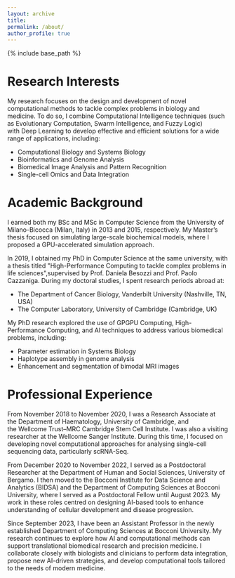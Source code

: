 ```yaml
---
layout: archive
title: 
permalink: /about/
author_profile: true
---
```


{% include base_path %}

Research Interests
======
My research focuses on the design and development of novel computational methods to tackle complex problems in biology and medicine. To do so, I combine Computational Intelligence techniques (such as Evolutionary Computation, Swarm Intelligence, and Fuzzy Logic) with Deep Learning to develop effective and efficient solutions for a wide range of applications, including:
- Computational Biology and Systems Biology
- Bioinformatics and Genome Analysis
- Biomedical Image Analysis and Pattern Recognition
- Single-cell Omics and Data Integration

Academic Background
======
I earned both my BSc and MSc in Computer Science from the University of Milano-Bicocca (Milan, Italy) in 2013 and 2015, respectively. My Master’s thesis focused on simulating large-scale biochemical models, where I proposed a GPU-accelerated simulation approach.

In 2019, I obtained my PhD in Computer Science at the same university, with a thesis titled "High-Performance Computing to tackle complex problems in life sciences",supervised by Prof. Daniela Besozzi and Prof. Paolo Cazzaniga. During my doctoral studies, I spent research periods abroad at:
- The Department of Cancer Biology, Vanderbilt University (Nashville, TN, USA)
- The Computer Laboratory, University of Cambridge (Cambridge, UK)

My PhD research explored the use of GPGPU Computing, High-Performance Computing, and AI techniques to address various biomedical problems, including:
- Parameter estimation in Systems Biology
- Haplotype assembly in genome analysis
- Enhancement and segmentation of bimodal MRI images


Professional Experience
======
From November 2018 to November 2020, I was a Research Associate at the Department of Haematology, University of Cambridge, and the Wellcome Trust–MRC Cambridge Stem Cell Institute. I was also a visiting researcher at the Wellcome Sanger Institute. During this time, I focused on developing novel computational approaches for analysing single-cell sequencing data, particularly scRNA-Seq.

From December 2020 to November 2022, I served as a Postdoctoral Researcher at the Department of Human and Social Sciences, University of Bergamo. I then moved to the Bocconi Institute for Data Science and Analytics (BIDSA) and the Department of Computing Sciences at Bocconi University, where I served as a Postdoctoral Fellow until August 2023. My work in these roles centred on designing AI-based tools to enhance understanding of cellular development and disease progression.

Since September 2023, I have been an Assistant Professor in the newly established Department of Computing Sciences at Bocconi University. My research continues to explore how AI and computational methods can support translational biomedical research and precision medicine. I collaborate closely with biologists and clinicians to perform data integration, propose new AI-driven strategies, and develop computational tools tailored to the needs of modern medicine.